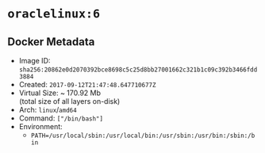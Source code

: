 # `oraclelinux:6`

## Docker Metadata

- Image ID: `sha256:20862e0d2070392bce8698c5c25d8bb27001662c321b1c09c392b3466fdd3884`
- Created: `2017-09-12T21:47:48.647710677Z`
- Virtual Size: ~ 170.92 Mb  
  (total size of all layers on-disk)
- Arch: `linux`/`amd64`
- Command: `["/bin/bash"]`
- Environment:
  - `PATH=/usr/local/sbin:/usr/local/bin:/usr/sbin:/usr/bin:/sbin:/bin`
